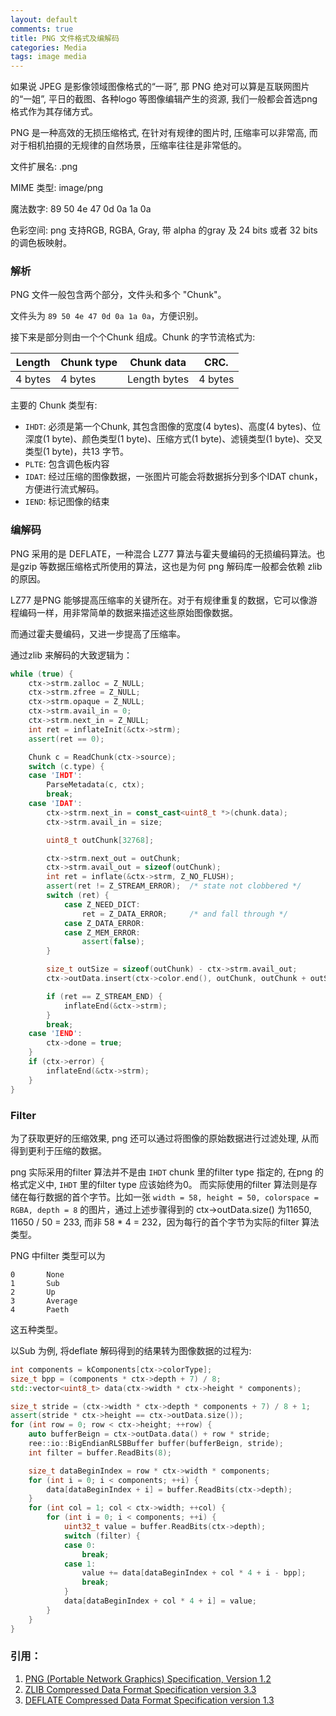 ```yaml
---
layout: default
comments: true
title: PNG 文件格式及编解码
categories: Media
tags: image media
---
```


如果说 JPEG 是影像领域图像格式的“一哥”, 那 PNG 绝对可以算是互联网图片的“一姐”, 平日的截图、各种logo 等图像编辑产生的资源, 我们一般都会首选png 格式作为其存储方式。

PNG 是一种高效的无损压缩格式, 在针对有规律的图片时, 压缩率可以非常高, 而对于相机拍摄的无规律的自然场景，压缩率往往是非常低的。

文件扩展名: .png

MIME 类型: image/png

魔法数字: 89 50 4e 47 0d 0a 1a 0a

色彩空间: png 支持RGB, RGBA, Gray, 带 alpha 的gray 及 24 bits 或者 32 bits 的调色板映射。

### 解析

PNG 文件一般包含两个部分，文件头和多个 "Chunk"。

文件头为 `89 50 4e 47 0d 0a 1a 0a`，方便识别。

接下来是部分则由一个个Chunk 组成。Chunk 的字节流格式为:

| Length | Chunk type| Chunk data | CRC. |
|--------|-----------|------------|------|
|4 bytes |  4 bytes  | Length bytes| 4 bytes |

主要的 Chunk 类型有:

* `IHDT`: 必须是第一个Chunk, 其包含图像的宽度(4 bytes)、高度(4 bytes)、位深度(1 byte)、颜色类型(1 byte)、压缩方式(1 byte)、滤镜类型(1 byte)、交叉类型(1 byte)，共13 字节。
* `PLTE`: 包含调色板内容
* `IDAT`: 经过压缩的图像数据，一张图片可能会将数据拆分到多个IDAT chunk，方便进行流式解码。
* `IEND`: 标记图像的结束

### 编解码

PNG 采用的是 DEFLATE，一种混合 LZ77 算法与霍夫曼编码的无损编码算法。也是gzip 等数据压缩格式所使用的算法，这也是为何 png 解码库一般都会依赖 zlib 的原因。

LZ77 是PNG 能够提高压缩率的关键所在。对于有规律重复的数据，它可以像游程编码一样，用非常简单的数据来描述这些原始图像数据。

而通过霍夫曼编码，又进一步提高了压缩率。

通过zlib 来解码的大致逻辑为：

```cpp
while (true) {
	ctx->strm.zalloc = Z_NULL;
    ctx->strm.zfree = Z_NULL;
    ctx->strm.opaque = Z_NULL;
    ctx->strm.avail_in = 0;
    ctx->strm.next_in = Z_NULL;
    int ret = inflateInit(&ctx->strm);
    assert(ret == 0);

	Chunk c = ReadChunk(ctx->source);
	switch (c.type) {
	case 'IHDT':
		ParseMetadata(c, ctx);
		break;
	case 'IDAT':
		ctx->strm.next_in = const_cast<uint8_t *>(chunk.data);
		ctx->strm.avail_in = size;

		uint8_t outChunk[32768];

		ctx->strm.next_out = outChunk;
		ctx->strm.avail_out = sizeof(outChunk);
		int ret = inflate(&ctx->strm, Z_NO_FLUSH);
		assert(ret != Z_STREAM_ERROR);  /* state not clobbered */
		switch (ret) {
		    case Z_NEED_DICT:
		        ret = Z_DATA_ERROR;     /* and fall through */
		    case Z_DATA_ERROR:
		    case Z_MEM_ERROR:
		        assert(false);
		}

		size_t outSize = sizeof(outChunk) - ctx->strm.avail_out;
		ctx->outData.insert(ctx->color.end(), outChunk, outChunk + outSize); 

		if (ret == Z_STREAM_END) {
		    inflateEnd(&ctx->strm);
		}
		break;
	case 'IEND':
		ctx->done = true;
	}
	if (ctx->error) {
		inflateEnd(&ctx->strm);
	}
}
```

### Filter

为了获取更好的压缩效果, png 还可以通过将图像的原始数据进行过滤处理, 从而得到更利于压缩的数据。

png 实际采用的filter 算法并不是由 `IHDT` chunk 里的filter type 指定的, 在png 的格式定义中, `IHDT` 里的filter type 应该始终为0。 而实际使用的filter 算法则是存储在每行数据的首个字节。比如一张 `width = 58, height = 50, colorspace = RGBA, depth = 8` 的图片，通过上述步骤得到的 ctx->outData.size() 为11650, 11650 / 50 = 233, 而非 58 * 4 = 232，因为每行的首个字节为实际的filter 算法类型。

PNG 中filter 类型可以为

```
0       None
1       Sub
2       Up
3       Average
4       Paeth
```

这五种类型。

以Sub 为例, 将deflate 解码得到的结果转为图像数据的过程为:

```cpp
int components = kComponents[ctx->colorType];
size_t bpp = (components * ctx->depth + 7) / 8;
std::vector<uint8_t> data(ctx->width * ctx->height * components);

size_t stride = (ctx->width * ctx->depth * components + 7) / 8 + 1;
assert(stride * ctx->height == ctx->outData.size());
for (int row = 0; row < ctx->height; ++row) {
    auto bufferBeign = ctx->outData.data() + row * stride;
    ree::io::BigEndianRLSBBuffer buffer(bufferBeign, stride);
    int filter = buffer.ReadBits(8);

    size_t dataBeginIndex = row * ctx->width * components;
    for (int i = 0; i < components; ++i) {
        data[dataBeginIndex + i] = buffer.ReadBits(ctx->depth);
    }
    for (int col = 1; col < ctx->width; ++col) {
        for (int i = 0; i < components; ++i) {
            uint32_t value = buffer.ReadBits(ctx->depth);
            switch (filter) {
            case 0:
                break;
            case 1:
                value += data[dataBeginIndex + col * 4 + i - bpp];
                break;
            }
            data[dataBeginIndex + col * 4 + i] = value;
        }
    }
}
```

### 引用：

1. [PNG (Portable Network Graphics) Specification, Version 1.2](http://www.libpng.org/pub/png/spec/1.2/PNG-Contents.html)
2. [ZLIB Compressed Data Format Specification version 3.3](https://www.ietf.org/rfc/rfc1950.txt)
3. [DEFLATE Compressed Data Format Specification version 1.3](https://www.ietf.org/rfc/rfc1951.txt)